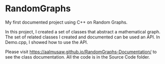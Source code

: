 # RandomGraphs
My first documented project using C++ on Random Graphs. 

In this project, I created a set of classes that abstract a mathematical graph.
The set of related classes I created and documented can be used an API.
In Demo.cpp, I showed how to use the API.

Please visit https://aalmusaw.github.io/RandomGraphs-Documentation/ to see the class documentation.
All the code is in the Source Code folder.
